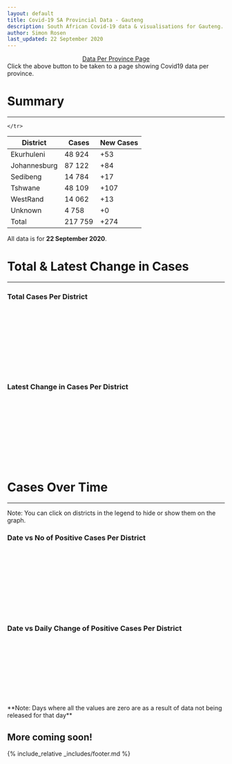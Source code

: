 ```yaml
---
layout: default
title: Covid-19 SA Provincial Data - Gauteng
description: South African Covid-19 data & visualisations for Gauteng. <br>Contains data for confirmed cases, tests, recoveries, deaths & active cases.
author: Simon Rosen
last_updated: 22 September 2020
---
```

<center><a href="/provinces" class="btn alt_btn_col">Data Per Province Page</a></center> 
Click the above button to be taken to a page showing Covid19 data per province. 

# Summary
___

<table>
<thead>
	<tr class="header">
		<th>District</th>
		<th>Cases</th>
		<th>New Cases</th>

	</tr>
</thead>
<tbody>
	<tr>
		<td class="index" markdown="span">Ekurhuleni</td>
		<td  markdown="span">48 924</td>
		<td  markdown="span">+53</td>
	</tr>
	<tr>
		<td class="index" markdown="span">Johannesburg</td>
		<td  markdown="span">87 122</td>
		<td  markdown="span">+84</td>
	</tr>
	<tr>
		<td class="index" markdown="span">Sedibeng</td>
		<td  markdown="span">14 784</td>
		<td  markdown="span">+17</td>
	</tr>
	<tr>
		<td class="index" markdown="span">Tshwane</td>
		<td  markdown="span">48 109</td>
		<td  markdown="span">+107</td>
	</tr>
	<tr>
		<td class="index" markdown="span">WestRand</td>
		<td  markdown="span">14 062</td>
		<td  markdown="span">+13</td>
	</tr>
	<tr>
		<td class="index" markdown="span">Unknown</td>
		<td  markdown="span">4 758</td>
		<td  markdown="span">+0</td>
	</tr>
	<tr>
		<td class="index total" markdown="span">Total</td>
		<td class="total" markdown="span">217 759</td>
		<td class="total" markdown="span">+274</td>
	</tr>
</tbody>
</table>

All data is for **22 September 2020**.

# Total & Latest Change in Cases

___

### Total Cases Per District
<div class="iframeDiv" align="center">
    <iframe class="lazy pieChart" data-src="tot_cases_per_district_gp.html" scrolling="no" frameborder="0"></iframe>
</div>

### Latest Change in Cases Per District
<div class="iframeDiv" align="center">
    <iframe class="lazy pieChart" data-src="latest_change_cases_per_district_gp.html" scrolling="no" frameborder="0"></iframe>
</div>

# Cases Over Time

___
Note: You can click on districts in the legend to hide or show them on the graph.
### Date vs No of Positive Cases Per District
<div class="iframeDiv" align="center">
    <iframe class="lazy" data-src="date_vs_cases_per_district_gp.html" scrolling="no" frameborder="0"></iframe>
</div>

### Date vs Daily Change of Positive Cases Per District
<div class="iframeDiv" align="center">
    <iframe class="lazy" data-src="date_vs_daily_cases_per_district_gp.html" scrolling="no" frameborder="0"></iframe>
</div>
**Note: Days where all the values are zero are as a result of data not being released for that day**

## More coming soon!

{% include_relative _includes/footer.md %}